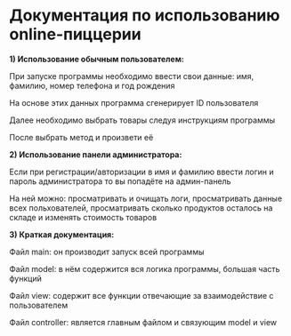 # Документация по использованию online-пиццерии
**1) Использование обычным пользователем:**

При запуске программы необходимо ввести свои данные: имя, фамилию, номер телефона и год рождения

На основе этих данных программа сгенерирует ID пользователя

Далее необходимо выбрать товары следуя инструкциям программы

После выбрать метод и произвети её

**2) Использование панели администратора:**

Если при регистрации/авторизации в имя и фамилию ввести логин и пароль администратора то вы попадёте на админ-панель

На ней можно: просматривать и очищать логи, просматривать данные всех польхователей, просматривать сколько продуктов осталось на складе и изменять стоимость товаров

**3) Краткая документация:**

Файл main: он производит запуск всей программы

Файл model: в нём содержится вся логика программы, большая часть функций

Файл view: содержит все функции отвечающие за взаимодействие с пользователем

Файл controller: является главным файлом и связующим model и view
